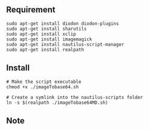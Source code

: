 

## Requirement

	sudo apt-get install diodon diodon-plugins
	sudo apt-get install sharutils
	sudo apt-get install xclip
	sudo apt-get install imagemagick
	sudo apt-get install nautilus-script-manager
	sudo apt-get install realpath

## Install

	# Make the script executable
	chmod +x ./imageTobase64.sh

	# Create a symlink into the nautilus-scripts folder
	ln -s $(realpath ./imageTobase64MD.sh) 

## Note
